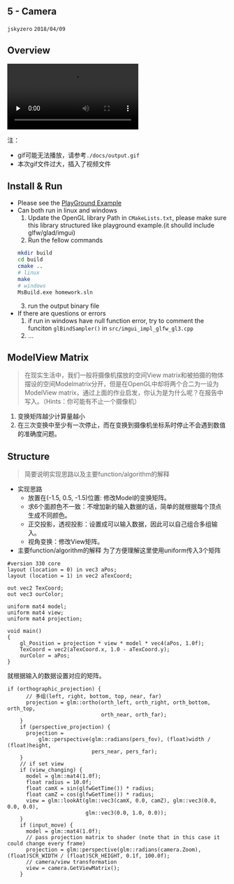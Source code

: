 ## 5 - Camera
`jskyzero` `2018/04/09`

## Overview

<!-- ![](./docs/output.gif) -->
<video id="video" controls="" preload="none">
    <source id="mp4" src="./docs/output.mp4" type="video/mp4">
    <p>Your user agent does not support the HTML5 Video element.</p>
</video>

注：
+ gif可能无法播放，请参考`./docs/output.gif`
+ 本次gif文件过大，插入了视频文件

## Install & Run

+ Please see the [PlayGround Example](https://github.com/jskyzero/Computer-Graphics/tree/master/projects/OpenGL-Playground)
+ Can both run in linux and windows
  1. Update the OpenGL library Path in `CMakeLists.txt`, please make sure this library structured like playground example.(it shoulld include glfw/glad/imgui)
  2. Run the fellow commands
    ```Bash
    mkdir build
    cd build
    cmake ..
    # linux
    make
    # windows
    MsBuild.exe homework.sln
    ```
  3. run the output binary file
+ If there are questions or errors
  1. if run in windows have null function error, try to comment the funciton `glBindSampler()` in `src/imgui_impl_glfw_gl3.cpp`
  2. ...

## ModelView Matrix

> 在现实生活中，我们一般将摄像机摆放的空间View matrix和被拍摄的物体摆设的空间Modelmatrix分开，但是在OpenGL中却将两个合二为一设为ModelView matrix，通过上面的作业启发，你认为是为什么呢？在报告中写入。（Hints：你可能有不止一个摄像机）

1. 变换矩阵越少计算量越小
2. 在三次变换中至少有一次停止，而在变换到摄像机坐标系时停止不会遇到数值的准确度问题。

## Structure

> 简要说明实现思路以及主要function/algorithm的解释

+ 实现思路
  + 放置在(-1.5, 0.5, -1.5)位置: 修改Model的变换矩阵。
  + 求6个面颜色不一致：不增加新的输入数据的话，简单的就根据每个顶点生成不同颜色。
  + 正交投影，透视投影：设置成可以输入数据，因此可以自己组合多组输入。
  + 视角变换：修改View矩阵。
+ 主要function/algorithm的解释
为了方便理解这里使用uniform传入3个矩阵
```
#version 330 core
layout (location = 0) in vec3 aPos;
layout (location = 1) in vec2 aTexCoord;

out vec2 TexCoord;
out vec3 ourColor;

uniform mat4 model;
uniform mat4 view;
uniform mat4 projection;

void main()
{
    gl_Position = projection * view * model * vec4(aPos, 1.0f);
    TexCoord = vec2(aTexCoord.x, 1.0 - aTexCoord.y);
    ourColor = aPos;
}
```
就根据输入的数据设置对应的矩阵。
```
if (orthographic_projection) {
      // 多组(left, right, bottom, top, near, far)
      projection = glm::ortho(orth_left, orth_right, orth_bottom, orth_top,
                              orth_near, orth_far);
    }
    if (perspective_projection) {
      projection =
          glm::perspective(glm::radians(pers_fov), (float)width / (float)height,
                           pers_near, pers_far);
    }
    // if set view
    if (view_changing) {
      model = glm::mat4(1.0f);
      float radius = 10.0f;
      float camX = sin(glfwGetTime()) * radius;
      float camZ = cos(glfwGetTime()) * radius;
      view = glm::lookAt(glm::vec3(camX, 0.0, camZ), glm::vec3(0.0, 0.0, 0.0),
                         glm::vec3(0.0, 1.0, 0.0));
    }
    if (input_move) {
      model = glm::mat4(1.0f);
      // pass projection matrix to shader (note that in this case it could change every frame)
      projection = glm::perspective(glm::radians(camera.Zoom), (float)SCR_WIDTH / (float)SCR_HEIGHT, 0.1f, 100.0f);
      // camera/view transformation
      view = camera.GetViewMatrix();
    }
```
